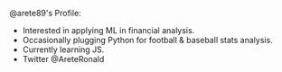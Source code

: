 @arete89's Profile:
- Interested in applying ML in financial analysis.
- Occasionally plugging Python for football & baseball stats analysis.
- Currently learning JS.
- Twitter @AreteRonald


